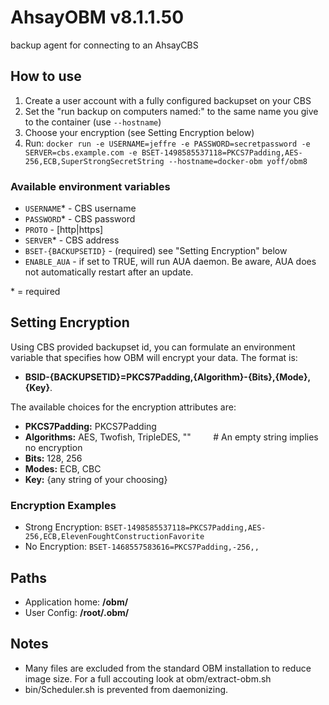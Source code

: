 # AhsayOBM v8.1.1.50
backup agent for connecting to an AhsayCBS


## How to use
1. Create a user account with a fully configured backupset on your CBS
2. Set the "run backup on computers named:" to the same name you give to the container (use `--hostname`)
3. Choose your encryption (see Setting Encryption below)
2. Run: `docker run -e USERNAME=jeffre -e PASSWORD=secretpassword -e SERVER=cbs.example.com -e BSET-1498585537118=PKCS7Padding,AES-256,ECB,SuperStrongSecretString --hostname=docker-obm yoff/obm8`


### Available environment variables
+ `USERNAME`* - CBS username
+ `PASSWORD`* - CBS password
+ `PROTO` - [http|https]
+ `SERVER`* - CBS address
+ `BSET-{BACKUPSETID}` - (required) see "Setting Encryption" below
+ `ENABLE_AUA` - if set to TRUE, will run AUA daemon. Be aware, AUA does not
automatically restart after an update.  

\* = required


## Setting Encryption
Using CBS provided backupset id, you can formulate an
environment variable that specifies how OBM will encrypt your data. The format is:  
+ **BSID-{BACKUPSETID}=PKCS7Padding,{Algorithm}-{Bits},{Mode},{Key}**.

The available choices for the encryption attributes are:  
+ **PKCS7Padding:** PKCS7Padding  
+ **Algorithms:** AES, Twofish, TripleDES, "" &nbsp; &nbsp; &nbsp; &nbsp; # An empty string implies no encryption  
+ **Bits:** 128, 256  
+ **Modes:** ECB, CBC  
+ **Key:** {any string of your choosing}  


### Encryption Examples
+ Strong Encryption: `BSET-1498585537118=PKCS7Padding,AES-256,ECB,ElevenFoughtConstructionFavorite`  
+ No Encryption: `BSET-1468557583616=PKCS7Padding,-256,,`  

## Paths
+ Application home: **/obm/**  
+ User Config: **/root/.obm/**  


## Notes
+ Many files are excluded from the standard OBM installation to reduce image 
size. For a full accouting look at obm/extract-obm.sh
+ bin/Scheduler.sh is prevented from daemonizing.
